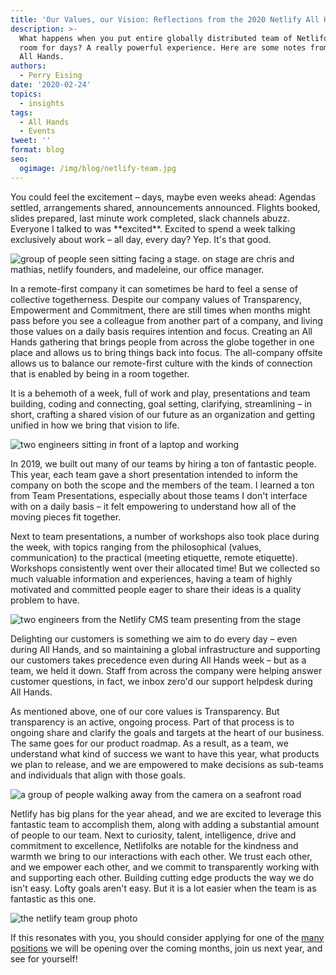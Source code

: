 ```yaml
---
title: 'Our Values, our Vision: Reflections from the 2020 Netlify All Hands'
description: >-
  What happens when you put entire globally distributed team of Netlifolks in a
  room for days? A really powerful experience. Here are some notes from our 2020
  All Hands.
authors:
  - Perry Eising
date: '2020-02-24'
topics:
  - insights
tags:
  - All Hands
  - Events
tweet: ''
format: blog
seo:
  ogimage: /img/blog/netlify-team.jpg
---
```

You could feel the excitement – days, maybe even weeks ahead: Agendas settled, arrangements shared, announcements announced. Flights booked, slides prepared, last minute work completed, slack channels abuzz. Everyone I talked to was \*\*excited\*\*. Excited to spend a week talking exclusively about work – all day, every day? Yep. It's that good.

![group of people seen sitting facing a stage. on stage are chris and mathias, netlify founders, and madeleine, our office manager.](/img/blog/0fb73b6fd4d7bc67230188b512be7bdb.jpg "Welcome to 2020 All Hands!")

In a remote-first company it can sometimes be hard to feel a sense of collective togetherness. Despite our company values of Transparency, Empowerment and Commitment, there are still times when months might pass before you see a colleague from another part of a company, and living those values on a daily basis requires intention and focus. Creating an All Hands gathering that brings people from across the globe together in one place and allows us to bring things back into focus. The all-company offsite allows us to balance our remote-first culture with the kinds of connection that is enabled by being in a room together.

It is a behemoth of a week, full of work and play, presentations and team building, coding and connecting, goal setting, clarifying, streamlining – in short, crafting a shared vision of our future as an organization and getting unified in how we bring that vision to life. 

![two engineers sitting in front of a laptop and working](/img/blog/image-from-ios.jpg "time to teamwork.")

In 2019, we built out many of our teams by hiring a ton of fantastic people. This year, each team gave a short presentation intended to inform the company on both the scope and the members of the team. I learned a ton from Team Presentations, especially about those teams I don't interface with on a daily basis – it felt empowering to understand how all of the moving pieces fit together.

Next to team presentations, a number of workshops also took place during the week, with topics ranging from the philosophical (values, communication) to the practical (meeting etiquette, remote etiquette). Workshops consistently went over their allocated time! But we collected so much valuable information and experiences, having a team of highly motivated and committed people eager to share their ideas is a quality problem to have.

![two engineers from the Netlify CMS team presenting from the stage](/img/blog/erez_and_shaun.jpg "Erez and Shawn from the Netlify CMS team")

Delighting our customers is something we aim to do every day – even during All Hands, and so maintaining a global infrastructure and supporting our customers takes precedence even during All Hands week – but as a team, we held it down. Staff from across the company were helping answer customer questions, in fact, we inbox zero'd our support helpdesk during All Hands. 

As mentioned above, one of our core values is Transparency. But transparency is an active, ongoing process. Part of that process is to ongoing share and clarify the goals and targets at the heart of our business. The same goes for our product roadmap. As a result, as a team, we understand what kind of success we want to have this year, what products we plan to release, and we are empowered to make decisions as sub-teams and individuals that align with those goals.

![a group of people walking away from the camera on a seafront road](/img/blog/b119323cb7805050f74f37eceaf9fcf7.jpg "companions of the road...towards faster, safer websites and apps!")

Netlify has big plans for the year ahead, and we are excited to leverage this fantastic team to accomplish them, along with adding a substantial amount of people to our team. Next to curiosity, talent, intelligence, drive and commitment to excellence, Netlifolks are notable for the kindness and warmth we bring to our interactions with each other. We trust each other, and we empower each other, and we commit to transparently working with and supporting each other. Building cutting edge products the way we do isn't easy. Lofty goals aren't easy. But it is a lot easier when the team is as fantastic as this one.

![the netlify team group photo](/img/blog/netlify_064.jpg "dreamwork team.")

If this resonates with you, you should consider applying for one of the [many positions](http://www.netlify.com/careers) we will be opening over the coming months, join us next year, and see for yourself!
